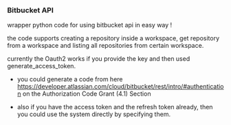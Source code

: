 ### Bitbucket API 

wrapper python code for using bitbucket api in easy way !

the code supports creating a repository inside a workspace,
 get repository from a workspace and listing all repositories from certain workspace.

 currently the Oauth2 works if you provide the key and then used generate_access_token.
 - you could generate a code from here
 https://developer.atlassian.com/cloud/bitbucket/rest/intro/#authentication
 on the Authorization Code Grant (4.1) Section

 - also if you have the access token and the refresh token already, then you could use the system directly by specifying them. 
